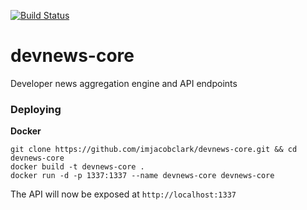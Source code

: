 [![Build Status](https://travis-ci.org/imjacobclark/devnews-core.svg)](https://travis-ci.org/imjacobclark/devnews-core)

# devnews-core
Developer news aggregation engine and API endpoints

### Deploying

**Docker** 

```
git clone https://github.com/imjacobclark/devnews-core.git && cd devnews-core
docker build -t devnews-core .
docker run -d -p 1337:1337 --name devnews-core devnews-core
```

The API will now be exposed at `http://localhost:1337`